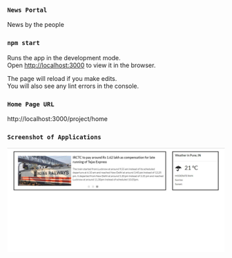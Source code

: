### `News Portal`

News by the people

### `npm start`

Runs the app in the development mode.<br />
Open [http://localhost:3000](http://localhost:3000) to view it in the browser.

The page will reload if you make edits.<br />
You will also see any lint errors in the console.

### `Home Page URL`

http://localhost:3000/project/home

### `Screenshot of Applications`

![Alt Text](https://github.com/TaherMandsor53/news-portal/blob/master/src/assets/news-portal-App.JPG)

